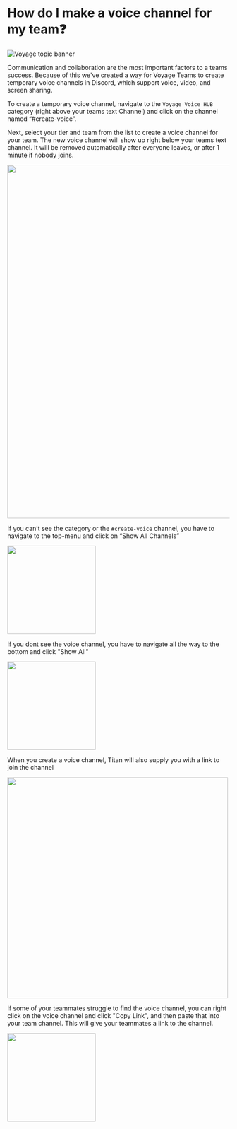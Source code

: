 # How do I make a voice channel for my team❓
![Voyage topic banner](../assets/horizontal-paint-splash-green.jpg)

Communication and collaboration are the most important factors to a teams success. Because of
this we've created a way for Voyage Teams to create temporary voice channels in Discord, which
support voice, video, and screen sharing.
  
To create a temporary voice channel, navigate to the `Voyage Voice HUB` category (right above your 
teams text Channel) and click on the channel named “#create-voice”. 

Next, select your 
tier and team from the list to create a voice channel for your team. The new voice channel will
show up right below your teams text channel. It will be removed automatically 
after everyone leaves, or after 1 minute if nobody joins.  

<img src="../assets/How_to_create_a_voice_channel.png" alt="" width="800"/>

If you can’t see the category or the `#create-voice` channel, you have to navigate to the top-menu 
and click on “Show All Channels”

<img src="../assets/Show_all_Discord_channels.png" alt="" width="200"/>

If you dont see the voice channel, you have to navigate all the way to the bottom and click
"Show All"

<img src="../assets/Show_all_Discord_voice_channels.png" alt="" width="200"/>

When you create a voice channel, Titan will also supply you with a link to join the channel

<img src="../assets/join_voice.png" alt="" width="500"/>

If some of your teammates struggle to find the voice channel, you can right click on the voice 
channel and click "Copy Link", and then paste that into your team channel. This will give your 
teammates a link to the channel.

<img src="../assets/copy_link.png" alt="" width="200"/>